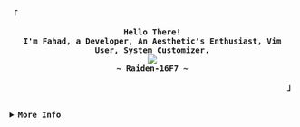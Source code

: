 <!-- Rxyhn's Aesthetic GitHub Profile -->
<div align="justify">

<!-- Profile -->
<p align="left"><strong><samp>「</samp></strong></p>
  <p align="center">
    <samp>
      <b>
        Hello There!
      <br>
        I'm Fahad, a Developer, An Aesthetic's Enthusiast, Vim User, System Customizer.
      </b>
      <br>
        <image src="https://readme-typing-svg.demolab.com?font=Jetbrains-Mono&size=16&color=2dfc95&center=true&width=410&height=55&lines=I+code+beautiful+and+aesthetic+apps.">
<br>
           <b>
        ~ Raiden-16F7 ~
      </b>
    </samp>
  </p>
<p align="right"><strong><samp>」</samp></strong></p>

<br>

<details>
<summary><samp><b>More Info</b></samp></summary>
<br>
          <!-- Skills and Technologies -->
<h2 align="center">💻 Skills and Technologies</h2>
<p align="center">
  <!-- React Native -->
  <img src="https://img.shields.io/badge/React_Native-20232A?style=for-the-badge&logo=react&logoColor=61DAFB"/>
  <!-- JavaScript -->
  <img src="https://img.shields.io/badge/JavaScript-323330?style=for-the-badge&logo=javascript&logoColor=F7DF1E"/>
  <!-- REST APIs -->
  <img src="https://img.shields.io/badge/REST_APIs-3EAAAF?style=for-the-badge&logo=rest&logoColor=white"/>
  <!-- Git -->
  <img src="https://img.shields.io/badge/Git-F05032?style=for-the-badge&logo=git&logoColor=white"/>
  <!-- GitHub -->
  <img src="https://img.shields.io/badge/GitHub-100000?style=for-the-badge&logo=github&logoColor=white"/>
  <!-- Node.js -->
  <img src="https://img.shields.io/badge/Node.js-43853D?style=for-the-badge&logo=node-dot-js&logoColor=white"/>
  <!-- npm -->
  <img src="https://img.shields.io/badge/npm-CB3837?style=for-the-badge&logo=npm&logoColor=white"/>
  <!-- Android -->
  <img src="https://img.shields.io/badge/Android-3DDC84?style=for-the-badge&logo=android&logoColor=white"/>
  <!-- Firebase -->
  <img src="https://img.shields.io/badge/Firebase-FFCA28?style=for-the-badge&logo=firebase&logoColor=black"/>
  <!-- Vim -->
  <img src="https://img.shields.io/badge/Vim-2dfc95?style=for-the-badge&logo=vim&logoColor=black"/>
  <!-- Figma for UI/UX Design -->
  <img src="https://img.shields.io/badge/Figma-F24E1E?style=for-the-badge&logo=figma&logoColor=white"/>
</p> 

  <h2>🛠️ My Favorite Tools</h2>
  <!-- Some badges are from https://github.com/Ileriayo/markdown-badges -->

  <h3>👨‍💻 Programming and Markup Languages</h3>

  <p>
      <a href="https://github.com/search?q=user%3ADenverCoder1+language%3Aassembly"><img alt="MIPS Assembly" src="https://custom-icon-badges.demolab.com/badge/Assembly-525252.svg?logo=asm-hex&logoColor=white"></a>
      <a href="https://github.com/search?q=user%3ADenverCoder1+language%3Abash"><img alt="Bash" src="https://img.shields.io/badge/Bash-121011.svg?logo=gnu-bash&logoColor=white"></a>
      <a href="https://github.com/search?q=user%3ADenverCoder1+language%3Ac"><img alt="C" src="https://custom-icon-badges.demolab.com/badge/C-03599C.svg?logo=c-in-hexagon&logoColor=white"></a>
      <a href="https://github.com/search?q=user%3ADenverCoder1+language%3Acpp"><img alt="C++" src="https://custom-icon-badges.demolab.com/badge/C++-9C033A.svg?logo=cpp2&logoColor=white"></a>
      <a href="https://github.com/search?q=user%3ADenverCoder1+language%3Acss"><img alt="CSS" src="https://img.shields.io/badge/CSS-1572B6.svg?logo=css3&logoColor=white"></a>
      <a href="https://github.com/search?q=user%3ADenverCoder1+language%3Ahtml"><img alt="HTML" src="https://img.shields.io/badge/HTML-E34F26.svg?logo=html5&logoColor=white"></a>
      <a href="https://github.com/search?q=user%3ADenverCoder1+language%3Ajava"><img alt="Java" src="https://custom-icon-badges.demolab.com/badge/Java-007396.svg?logo=java&logoColor=white"></a>
      <a href="https://github.com/search?q=user%3ADenverCoder1+language%3Ajavascript"><img alt="JavaScript" src="https://img.shields.io/badge/JavaScript-F7DF1E.svg?logo=javascript&logoColor=black"></a>
      <a href="https://github.com/search?q=user%3ADenverCoder1+language%3Amarkdown"><img alt="Markdown" src="https://img.shields.io/badge/Markdown-000000.svg?logo=markdown&logoColor=white"></a>
      <a href="https://github.com/search?q=user%3ADenverCoder1+language%3Ajavascript"><img alt="Node.js" src="https://img.shields.io/badge/Node.js-43853D.svg?logo=node.js&logoColor=white"></a>
  </p>

  <h3>🧰 Frameworks and Libraries</h3>

  <p>
      <a href="#"><img alt="Bootstrap" src="https://img.shields.io/badge/Bootstrap-7952B3.svg?logo=bootstrap&logoColor=white"></a>
      <a href="#"><img alt="Material Design" src="https://img.shields.io/badge/Material%20Design-0081CB.svg?logo=material-design&logoColor=white"></a>
      <a href="#"><img alt="React" src="https://img.shields.io/badge/React-20232a.svg?logo=react&logoColor=%2361DAFB"></a>
  </p>

  <h3>🗄️ Databases and Cloud Hosting</h3>

  <p>
      <a href="#"><img alt="GitHub Pages" src="https://img.shields.io/badge/GitHub%20Pages-327FC7.svg?logo=github&logoColor=white"></a>
      <a href="#"><img alt="Notion" src="https://img.shields.io/badge/Notion-010101.svg?logo=notion&logoColor=white"></a>
  </p>

  <h3>💻 Software and Tools</h3>

  <p>
      <a href="#"><img alt="NeoVim" src="https://img.shields.io/badge/Vim-3DDC84?logo=vim&logoColor=white"></a>
      <a href="#"><img alt="Adobe" src="https://img.shields.io/badge/Adobe-FF0000.svg?logo=adobe&logoColor=white"></a>
      <a href="#"><img alt="Android" src="https://img.shields.io/badge/Android-3DDC84?logo=android&logoColor=white"></a>
      <a href="#"><img alt="Android Studio" src="https://img.shields.io/badge/Android%20Studio-008678.svg?logo=android-studio&logoColor=white"></a>
      <a href="#"><img alt="Arch Linux" src="https://img.shields.io/badge/Arch%20Linux-1793D1.svg?logo=arch-linux&logoColor=white"></a>
      <a href="#"><img alt="Bitwarden" src="https://img.shields.io/badge/-Bitwarden-175DDC?logo=bitwarden&logoColor=white"></a>
      <a href="#"><img alt="Brave" src="https://img.shields.io/badge/-Brave-FB542B?logo=brave&logoColor=white"></a>
      <a href="#"><img alt="Dark Reader" src="https://img.shields.io/badge/-Dark%20Reader-141E24?logo=dark-reader&logoColor=white"></a>
      <a href="#"><img alt="Discord" src="https://img.shields.io/badge/-Discord-5865F2.svg?logo=discord&logoColor=white"></a>
      <a href="#"><img alt="Git" src="https://img.shields.io/badge/Git-F05033.svg?logo=git&logoColor=white"></a>
      <a href="#"><img alt="GitHub Desktop" src="https://img.shields.io/badge/GitHub%20Desktop-8034A9.svg?logo=github&logoColor=white"></a>
     <a href="#"><img alt="Postman" src="https://img.shields.io/badge/Postman-FF6C37?logo=postman&logoColor=white"></a>
      <a href="#"><img alt="Stack Overflow" src="https://img.shields.io/badge/-Stack%20Overflow-FE7A16?logo=stack-overflow&logoColor=white"></a>
      <a href="#"><img alt="Visual Studio Code" src="https://img.shields.io/badge/Visual%20Studio%20Code-0078d7.svg?logo=visual-studio-code&logoColor=white"></a>
  </p>

<!-- Contact Me -->
<p align="center">
  <samp>  
    You can reach me at my [<a href="mailto:fahad.rizwan07@gmail.com">Email</a>]
  </samp>
</p>

<h2></h2><br>

<h2>📘 My Top Open-Source Projects</h2>

  <!-- Repo info cards - https://github.com/anuraghazra/github-readme-stats -->
  <!-- Small repo cards (fork) - https://github.com/DenverCoder1/github-readme-stats -->
  <p align="left">
    <a href="https://github.com/Raiden-16F7/arasakavs"><img width="278" src="https://denvercoder1-github-readme-stats.vercel.app/api/pin/?username=Raiden-16F7&repo=arasakavs&theme=react&bg_color=1F222E&title_color=F85D7F&hide_border=true&icon_color=F8D866&show_icons=true&border_radius=20" alt="arasakaVS"></a>
    <a href="https://github.com/Raiden-16F7/expo-qrcode-scanner"><img width="278" src="https://denvercoder1-github-readme-stats.vercel.app/api/pin/?username=Raiden-16F7&repo=expo-qrcode-scanner&theme=react&bg_color=1F222E&title_color=F85D7F&hide_border=true&icon_color=F8D866&show_icons=true&border_radius=20" alt="startpage"></a>
    <a href="https://github.com/Raiden-16F7/tourxpress"><img width="278" src="https://denvercoder1-github-readme-stats.vercel.app/api/pin?username=Raiden-16F7&repo=tourxpress&theme=react&bg_color=1F222E&title_color=F85D7F&hide_border=true&icon_color=F8D866&show_icons=true&border_radius=20" alt="tourxpress"></a>
    <a href="https://github.com/Raiden-16F7/catvimstartpage"><img width="278" src="https://denvercoder1-github-readme-stats.vercel.app/api/pin/?username=Raiden-16F7&repo=catvimstartpage&theme=react&bg_color=1F222E&title_color=F85D7F&hide_border=true&icon_color=F8D866&show_icons=true&border_radius=20" alt="vegagpt"></a>
    <a href="https://github.com/Raiden-16F7/cyberpunkwebdesign"><img width="278" src="https://denvercoder1-github-readme-stats.vercel.app/api/pin/?username=Raiden-16F7&repo=cyberpunkwebdesign&theme=react&bg_color=1F222E&title_color=F85D7F&hide_border=true&icon_color=F8D866&show_icons=true&border_radius=20" alt="webdesign"></a>
    <a href="https://github.com/Raiden-16F7/jewelleryapp"><img width="278" src="https://denvercoder1-github-readme-stats.vercel.app/api/pin/?username=Raiden-16F7&repo=jewelleryapp&theme=react&bg_color=1F222E&title_color=F85D7F&hide_border=true&icon_color=F8D866&show_icons=true&border_radius=20" alt="jewellweyapp"></a>
</p>

<a href="https://github.com/Raiden-16F7?tab=repositories&sort=stargazers"><img alt="All Repositories" title="All Repositories" src="https://custom-icon-badges.demolab.com/badge/-Click%20Here%20For%20All%20My%20Repos-1F222E?style=for-the-badge&logoColor=white&logo=repo"/></a>



<h3>🔥 Streak Stats</h3>

  <!-- GitHub Readme Streak Stats - https://github.com/DenverCoder1/github-readme-streak-stats -->
  <p>
    <a href="https://github.com/DenverCoder1/github-readme-streak-stats">
      <img title="🔥 Get streak stats for your profile at git.io/streak-stats" alt="Raiden's streak" src="https://streak-stats.demolab.com/?user=Raiden-16F7&theme=monokai-metallian&hide_border=true&border_radius=20"/>
    </a>
  </p>

  <h3>💻 GitHub Profile Stats</h3>

  <!-- https://github.com/anuraghazra/github-readme-stats -->

  <a href="https://github.com/anuraghazra/github-readme-stats"><img alt="DenverCoder1's Github Stats" src="https://denvercoder1-github-readme-stats.vercel.app/api/?username=Raiden-16F7&show_icons=true&include_all_commits=true&count_private=true&theme=react&hide_border=true&bg_color=1F222E&title_color=F85D7F&icon_color=F8D866&border_radius=20" height="192px"/></a>
  <a href="https://github.com/anuraghazra/github-readme-stats"><img alt="DenverCoder1's Top Languages" src="https://denvercoder1-github-readme-stats.vercel.app/api/top-langs/?username=Raiden-16F7&langs_count=8&layout=compact&theme=react&hide_border=true&bg_color=1F222E&title_color=F85D7F&icon_color=F8D866&hide=Jupyter%20Notebook,Roff&border_radius=20" height="192px"/></a>
  <br/>

  <b>Note:</b> Top languages is only a metric of the languages my public code consists of and doesn't reflect experience or skill level.
  
  <!-- https://github.com/ashutosh00710/github-readme-activity-graph -->

  <a href="https://github.com/ashutosh00710/github-readme-activity-graph"><img alt="Raiden's Activity Graph" src="https://github-readme-activity-graph.vercel.app/graph/?username=Raiden-16F7&bg_color=1F222E&color=F8D866&line=F85D7F&point=FFFFFF&hide_border=true&border_radius=20" /></a>


<!-- Github Trophy -->
<div align="center">
  <table>
    <tr>
      <td><a href="#--------"><img align="center" alt="GitHub Trophy" src="https://github-trophies.vercel.app/?username=Raiden-16F7&rank=SECRET,SSS,SS,S,AAA,AA,A&row=2&column=3&margin-w=15&margin-h=15&no-frame=true&theme=nord"></a></td>
    </tr>
  </table>
</div>

<!-- Profile Views Badge -->
<p align="center">
  <samp>
  <a href="#--------">
    <img src="https://komarev.com/ghpvc/?username=raiden-16f7&label=Profile+Views&color=red" alt="profile views" /> 
  </a>
  </samp>
</p>
</details>
</div>

